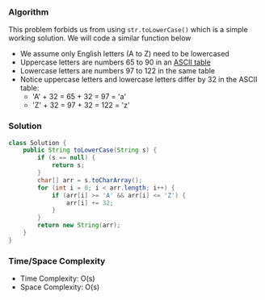 ### Algorithm

This problem forbids us from using `str.toLowerCase()` which is a simple working solution. We will code a similar function below

- We assume only English letters (A to Z) need to be lowercased
- Uppercase letters are numbers 65 to 90 in an [ASCII table](http://www.asciitable.com)
- Lowercase letters are numbers 97 to 122 in the same table
- Notice uppercase letters and lowercase letters differ by 32 in the ASCII table:
    - 'A' + 32 = 65 + 32 = 97 = 'a'    
    - 'Z' + 32 = 97 + 32 = 122 = 'z'

### Solution

```java
class Solution {
    public String toLowerCase(String s) {
        if (s == null) {
            return s;
        }
        char[] arr = s.toCharArray();
        for (int i = 0; i < arr.length; i++) {
            if (arr[i] >= 'A' && arr[i] <= 'Z') {
                arr[i] += 32;
            }
        }
        return new String(arr);
    }
}
```

### Time/Space Complexity

-  Time Complexity: O(s)
- Space Complexity: O(s)
